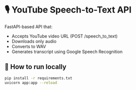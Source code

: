 # 🎙 YouTube Speech-to-Text API

FastAPI-based API that:
- Accepts YouTube video URL (POST /speech_to_text)
- Downloads only audio
- Converts to WAV
- Generates transcript using Google Speech Recognition

## 🚀 How to run locally
```bash
pip install -r requirements.txt
uvicorn app:app --reload
